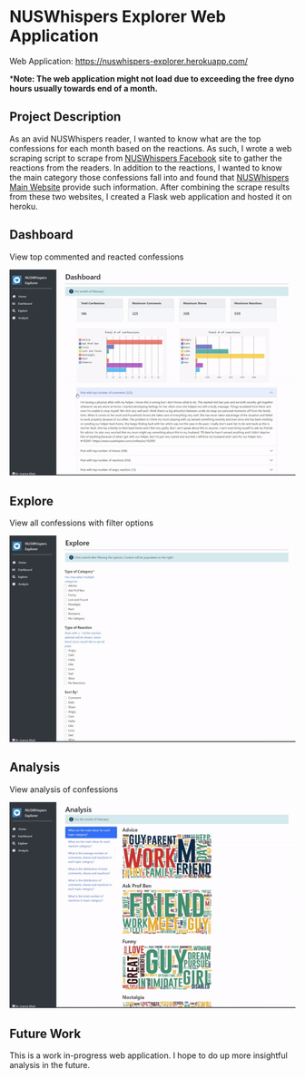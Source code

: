 # NUSWhispers Explorer Web Application
Web Application: https://nuswhispers-explorer.herokuapp.com/

***Note: The web application might not load due to exceeding the free dyno hours usually towards end of a month.**

## Project Description
As an avid NUSWhispers reader, I wanted to know what are the top confessions for each month based on the reactions. As such, I wrote a web scraping script to scrape from [NUSWhispers Facebook](https://www.facebook.com/nuswhispers/) site to gather the reactions from the readers. 
In addition to the reactions, I wanted to know the main category those confessions fall into and found that [NUSWhispers Main Website](https://nuswhispers.com/home/) provide such information. 
After combining the scrape results from these two websites, I created a Flask web application and hosted it on heroku.

## Dashboard
View top commented and reacted confessions

![gif_dashboard](https://github.com/Joanna-Khek/nuswhispers_explorer/blob/main/static/assets/gif_dashboard.gif)

## Explore
View all confessions with filter options

![gif_explore](https://github.com/Joanna-Khek/nuswhispers_explorer/blob/main/static/assets/gif_explore.gif)

## Analysis
View analysis of confessions

![gif_analysis](https://github.com/Joanna-Khek/nuswhispers_explorer/blob/main/static/assets/gif_analysis.gif)


## Future Work
This is a work in-progress web application. I hope to do up more insightful analysis in the future.
